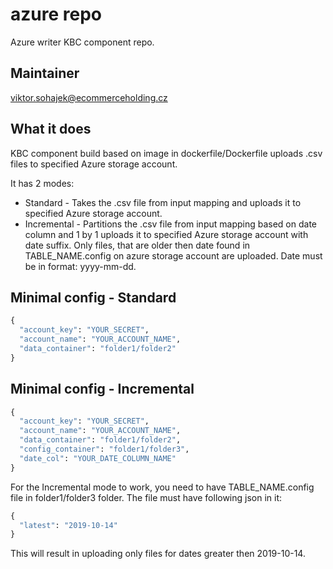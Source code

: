 # azure repo
Azure writer KBC component repo.

## Maintainer
viktor.sohajek@ecommerceholding.cz

## What it does
KBC component build based on image in dockerfile/Dockerfile uploads .csv files to specified Azure storage account. 

It has 2 modes: 
* Standard - Takes the .csv file from input mapping and uploads it to specified Azure storage account.
* Incremental - Partitions the .csv file from input mapping based on date column and 1 by 1 uploads it to specified Azure storage account with date suffix. Only files, that are older then date found in TABLE_NAME.config on azure storage account are uploaded. Date must be in format: yyyy-mm-dd.

## Minimal config - Standard
```python
{
  "account_key": "YOUR_SECRET",
  "account_name": "YOUR_ACCOUNT_NAME",
  "data_container": "folder1/folder2"
}
```

## Minimal config - Incremental
```python
{
  "account_key": "YOUR_SECRET",
  "account_name": "YOUR_ACCOUNT_NAME",
  "data_container": "folder1/folder2",
  "config_container": "folder1/folder3",
  "date_col": "YOUR_DATE_COLUMN_NAME"
}
```

For the Incremental mode to work, you need to have TABLE_NAME.config file in folder1/folder3 folder. The file must have following json in it:
```python
{
  "latest": "2019-10-14"
}
```
This will result in uploading only files for dates greater then 2019-10-14.
